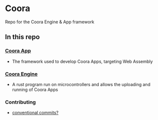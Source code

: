 # Coora
Repo for the Coora Engine & App framework



## In this repo

### [Coora App](./coora-app/README.md)
- The framework used to develop Coora Apps, targeting Web Assembly
### [Coora Engine](./coora-engine/README.md)
- A rust program run on microcontrollers and allows the uploading and running of Coora Apps 

### Contributing

- [conventional commits?](https://www.conventionalcommits.org/en/v1.0.0/#summary)